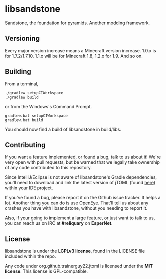 libsandstone
============

Sandstone, the foundation for pyramids. Another modding framework.

## Versioning

Every major version increase means a Minecraft version increase. 1.0.x is for 1.7.2/1.7.10. 1.1.x will be for Minecraft 1.8, 1.2.x for 1.9. And so on.

## Building

From a terminal,
```
./gradlew setupCIWorkspace
./gradlew build
```

or from the Windows's Command Prompt.
```
gradlew.bat setupCIWorkspace
gradlew.bat build
```

You should now find a build of libsandstone in build/libs.

## Contributing

If you want a feature implemented, or found a bug, talk to us about it! We're very open with pull requests, but be warned that we legally take ownership of any code contributed to this repository.

Since IntelliJ/Eclipse is not aware of libsandstone's Gradle dependencies, you'll need to download and link the latest version of jTOML (found [here](https://github.com/TrainerGuy22/builds/tree/gh-pages/maven/trainerguy22/jtoml)) within your IDE project.

If you've found a bug, please report it on the Github issue tracker. It helps a lot. Another thing you can do is use [OpenEye](http://openeye.openmods.info/). That'll tell us about any crashes you have with libsandstone, without you needing to report it.

Also, if your going to implement a large feature, or just want to talk to us, you can reach us on IRC at **#reliquary** on **EsperNet**.

## License

libsandstone is under the **LGPLv3 license**, found in the LICENSE file included within the repo.

Any code under org.github.trainerguy22.jtoml is licensed under the **MIT license**. This license is GPL-compatible.
